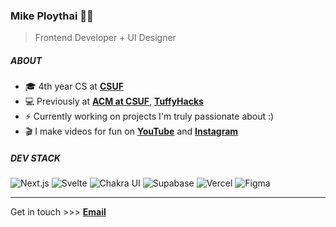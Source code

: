 ### Mike Ploythai ✌🏽

> Frontend Developer + UI Designer

##### ABOUT

- 🎓 4th year CS at [**CSUF**](https://fullerton.edu)
- 💻 Previously at [**ACM at CSUF**](https://acmcsuf.com), [**TuffyHacks**](https://tuffyhacks.com)
- ⚡️ Currently working on projects I'm truly passionate about :)
- 🎬 I make videos for fun on [**YouTube**](https://mikeploythai.com/youtube) and [**Instagram**](https://instagram.com/mikeploythai)

##### DEV STACK

![Next.js](https://img.shields.io/badge/next.js-black?style=for-the-badge&logo=next.js&logoColor=white) ![Svelte](https://img.shields.io/badge/svelte-%23f1413d.svg?style=for-the-badge&logo=svelte&logoColor=white) ![Chakra UI](https://img.shields.io/badge/chakra_ui-%234ED1C5.svg?style=for-the-badge&logo=chakraui&logoColor=white) ![Supabase](https://img.shields.io/badge/supabase-3ECF8E?style=for-the-badge&logo=supabase&logoColor=white) ![Vercel](https://img.shields.io/badge/vercel-%23000000.svg?style=for-the-badge&logo=vercel&logoColor=white) ![Figma](https://img.shields.io/badge/figma-%23F24E1E.svg?style=for-the-badge&logo=figma&logoColor=white)

---

Get in touch >>> [**Email**](mailto:hello@mikeploythai.com)
